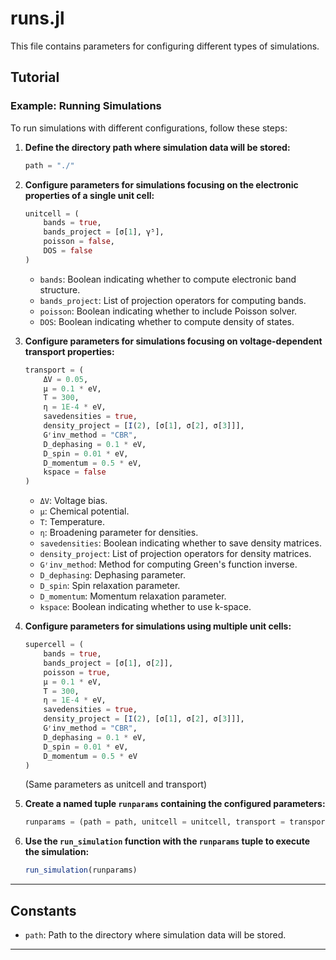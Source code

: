 
# runs.jl

This file contains parameters for configuring different types of simulations.

## Tutorial

### Example: Running Simulations

To run simulations with different configurations, follow these steps:

1. **Define the directory path where simulation data will be stored:**
    ```julia
    path = "./"
    ```

2. **Configure parameters for simulations focusing on the electronic properties of a single unit cell:**
    ```julia
    unitcell = (
        bands = true,
        bands_project = [σ[1], γ⁵],
        poisson = false,
        DOS = false
    )
    ```
    - `bands`: Boolean indicating whether to compute electronic band structure.
    - `bands_project`: List of projection operators for computing bands.
    - `poisson`: Boolean indicating whether to include Poisson solver.
    - `DOS`: Boolean indicating whether to compute density of states.

3. **Configure parameters for simulations focusing on voltage-dependent transport properties:**
    ```julia
    transport = (
        ΔV = 0.05,
        μ = 0.1 * eV,
        T = 300,
        η = 1E-4 * eV,
        savedensities = true,
        density_project = [I(2), [σ[1], σ[2], σ[3]]],
        Gʳinv_method = "CBR",
        D_dephasing = 0.1 * eV,
        D_spin = 0.01 * eV,
        D_momentum = 0.5 * eV,
        kspace = false
    )
    ```
    - `ΔV`: Voltage bias.
    - `μ`: Chemical potential.
    - `T`: Temperature.
    - `η`: Broadening parameter for densities.
    - `savedensities`: Boolean indicating whether to save density matrices.
    - `density_project`: List of projection operators for density matrices.
    - `Gʳinv_method`: Method for computing Green's function inverse.
    - `D_dephasing`: Dephasing parameter.
    - `D_spin`: Spin relaxation parameter.
    - `D_momentum`: Momentum relaxation parameter.
    - `kspace`: Boolean indicating whether to use k-space.

4. **Configure parameters for simulations using multiple unit cells:**
    ```julia
    supercell = (
        bands = true,
        bands_project = [σ[1], σ[2]],
        poisson = true,
        μ = 0.1 * eV,
        T = 300,
        η = 1E-4 * eV,
        savedensities = true,
        density_project = [I(2), [σ[1], σ[2], σ[3]]],
        Gʳinv_method = "CBR",
        D_dephasing = 0.1 * eV,
        D_spin = 0.01 * eV,
        D_momentum = 0.5 * eV
    )
    ```
    (Same parameters as unitcell and transport)

5. **Create a named tuple `runparams` containing the configured parameters:**
    ```julia
    runparams = (path = path, unitcell = unitcell, transport = transport, supercell = supercell)
    ```

6. **Use the `run_simulation` function with the `runparams` tuple to execute the simulation:**
    ```julia
    run_simulation(runparams)
    ```

---

## Constants

- `path`: Path to the directory where simulation data will be stored.

---